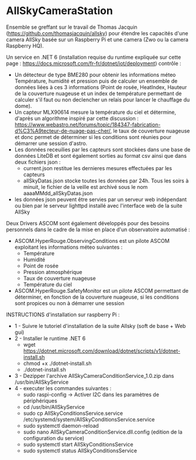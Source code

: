# AllSkyCameraStation
Ensemble se greffant sur le travail de Thomas Jacquin (https://github.com/thomasjacquin/allsky) pour étendre les capacités d'une camera AllSky basée sur un Raspberry Pi et une camera (Zwo ou la camera Raspberry HQ).

Un service en .NET 6 (installation requise du runtime expliquée sur cette page : https://docs.microsoft.com/fr-fr/dotnet/iot/deployment) contrôle :
- Un détecteur de type BME280 pour obtenir les informations méteo Température, humidité et pression puis de calculer un ensemble de données liées à ces 3 informations (Point de rosée, HeatIndex, Hauteur de la couverture nuageuse et un index de température permettant de calculer s'il faut ou non declencher un relais pour lancer le chauffage du dome).
- Un capteur MLX90614 mesure la température du ciel et détermine, d'après un algorithme inspiré par cette discussion : https://www.webastro.net/forums/topic/184347-fabrication-d%C3%A9tecteur-de-nuage-pas-cher/, le taux de couverture nuageuse et donc permet de déterminer si les conditions sont réunies pour démarrer une session d'astro.
- Les données receuilies par les capteurs sont stockées dans une base de données LiteDB et sont également sorties au format csv ainsi que dans deux fichiers json :
  - current.json restitue les dernieres mesures effectuées par les capteurs
  - allSkyDatas.json stocke toutes les données par 24h. Tous les soirs à minuit, le fichier de la veille est archivé sous le nom aaaaMMdd_allSkyDatas.json
- les données json peuvent être servies par un serveur web indépendant ou bien par le serveur lighttpd installé avec l'interface web de la suite AllSky 

Deux Drivers ASCOM sont également développés pour des besoins personnels dans le cadre de la mise en place d'un observatoire automatisé :
- ASCOM.HyperRouge.ObservingConditions est un pilote ASCOM exploitant les informations méteo suivantes : 
  - Température
  - Humidité
  - Point de rosée
  - Pression atmosphérique
  - Taux de couverture nuageuse
  - Température du ciel
- ASCOM.HyperRouge.SafetyMonitor est un pilote ASCOM permettant de déterminer, en fonction de la couverture nuageuse, si les conditions sont propices ou non à démarrer une session 

INSTRUCTIONS d'installation sur raspberry Pi :
 - 1 - Suivre le tutoriel d'installation de la suite Allsky (soft de base + Web gui)
 - 2 - Installer le runtime .NET 6
	- wget https://dotnet.microsoft.com/download/dotnet/scripts/v1/dotnet-install.sh
	- chmod +x ./dotnet-install.sh
	- ./dotnet-install.sh
 - 3 - Dezipper l'archive AllSkyCameraConditionService_1.0.zip dans /usr/bin/AllSkyService
 - 4 - executer les commandes suivantes :
	- sudo raspi-config -> Activer I2C dans les paramètres de périphériques
    - cd /usr/bin/AllSkyService
    - sudo cp AllSkyConditionsService.service /etc/systemd/system/AllSkyConditionsService.service
    - sudo systemctl daemon-reload
    - sudo nano AllSkyCameraConditionService.dll.config (edition de la configuration du service)
    - sudo systemctl start AllSkyConditionsService
    - sudo systemctl status AllSkyConditionsService
